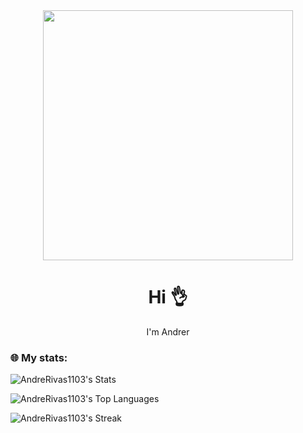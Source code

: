 <div align="center">
    <img src="https://media.giphy.com/media/kda3fxgeD0fZ0OjOYW/giphy.gif" width="400"/>
    <br>
    <h1>Hi 👌</h1>
    <p>I'm Andrer</p>
</div>

### 🌐 My stats: ###
![AndreRivas1103's Stats](https://github-readme-stats.vercel.app/api?username=AndreRivas1103&theme=vue-dark&show_icons=true&hide_border=true&count_private=true)

![AndreRivas1103's Top Languages](https://github-readme-stats.vercel.app/api/top-langs/?username=AndreRivas1103&theme=vue-dark&show_icons=true&hide_border=true&layout=compact)

![AndreRivas1103's Streak](https://github-readme-streak-stats.herokuapp.com/?user=AndreRivas1103&theme=vue-dark&hide_border=true)
